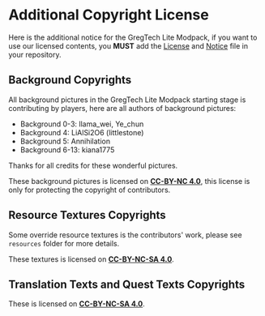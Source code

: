 # Additional Copyright License

Here is the additional notice for the GregTech Lite Modpack, if you want to use our licensed contents, 
you **MUST** add the [License](/LICENSE) and [Notice](/NOTICE.md) file in your repository.

## Background Copyrights

All background pictures in the GregTech Lite Modpack starting stage is contributing by players, here are all authors of background pictures:

- Background 0-3: llama_wei, Ye_chun
- Background 4: LiAlSi2O6 (littlestone)
- Background 5: Annihilation
- Background 6-13: kiana1775

Thanks for all credits for these wonderful pictures.

These background pictures is licensed on [**CC-BY-NC 4.0**](https://github.com/santisoler/cc-licenses/blob/main/LICENSE-CC-BY-NC), 
this license is only for protecting the copyright of contributors.

## Resource Textures Copyrights

Some override resource textures is the contributors' work, please see `resources` folder for more details.

These textures is licensed on [**CC-BY-NC-SA 4.0**](https://github.com/santisoler/cc-licenses/blob/main/LICENSE-CC-BY-NC-SA).

## Translation Texts and Quest Texts Copyrights

These is licensed on [**CC-BY-NC-SA 4.0**](https://github.com/santisoler/cc-licenses/blob/main/LICENSE-CC-BY-NC-SA).

